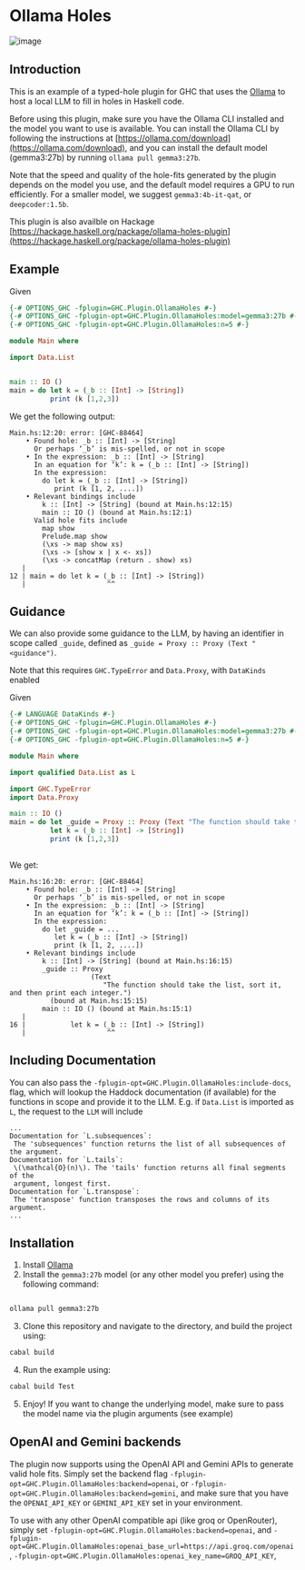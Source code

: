 # Ollama Holes

![image](https://github.com/user-attachments/assets/649ffcd2-0560-47d6-bbbe-74bae08cbb70)

## Introduction
This is an example of a typed-hole plugin for GHC that uses the [Ollama](https://ollama.com/) to host a local LLM to fill in holes in Haskell code.

Before using this plugin, make sure you have the Ollama CLI installed and the model you want to use is available.
You can install the Ollama CLI by following the instructions at [https://ollama.com/download](https://ollama.com/download),
and you can install the default model (gemma3:27b) by running `ollama pull gemma3:27b`.

Note that the speed and quality of the hole-fits generated by the plugin depends on
the model you use, and the default model requires a GPU to run efficiently.
For a smaller model, we suggest `gemma3:4b-it-qat`, or `deepcoder:1.5b`.

This plugin is also availble on Hackage [https://hackage.haskell.org/package/ollama-holes-plugin](https://hackage.haskell.org/package/ollama-holes-plugin)

## Example
Given

```haskell
{-# OPTIONS_GHC -fplugin=GHC.Plugin.OllamaHoles #-}
{-# OPTIONS_GHC -fplugin-opt=GHC.Plugin.OllamaHoles:model=gemma3:27b #-}
{-# OPTIONS_GHC -fplugin-opt=GHC.Plugin.OllamaHoles:n=5 #-}

module Main where

import Data.List


main :: IO ()
main = do let k = (_b :: [Int] -> [String])
          print (k [1,2,3])

```

We get the following output:


```text
Main.hs:12:20: error: [GHC-88464]
    • Found hole: _b :: [Int] -> [String]
      Or perhaps ‘_b’ is mis-spelled, or not in scope
    • In the expression: _b :: [Int] -> [String]
      In an equation for ‘k’: k = (_b :: [Int] -> [String])
      In the expression:
        do let k = (_b :: [Int] -> [String])
           print (k [1, 2, ....])
    • Relevant bindings include
        k :: [Int] -> [String] (bound at Main.hs:12:15)
        main :: IO () (bound at Main.hs:12:1)
      Valid hole fits include
        map show
        Prelude.map show
        (\xs -> map show xs)
        (\xs -> [show x | x <- xs])
        (\xs -> concatMap (return . show) xs)
   |
12 | main = do let k = (_b :: [Int] -> [String])
   |                    ^^
```


## Guidance 

We can also provide some guidance to the LLM, by having an identifier in scope called `_guide`,
defined as `_guide = Proxy :: Proxy (Text "<guidance")`.

Note that this requires `GHC.TypeError` and `Data.Proxy`, with `DataKinds` enabled

Given

```haskell
{-# LANGUAGE DataKinds #-}
{-# OPTIONS_GHC -fplugin=GHC.Plugin.OllamaHoles #-}
{-# OPTIONS_GHC -fplugin-opt=GHC.Plugin.OllamaHoles:model=gemma3:27b #-}
{-# OPTIONS_GHC -fplugin-opt=GHC.Plugin.OllamaHoles:n=5 #-}

module Main where

import qualified Data.List as L

import GHC.TypeError
import Data.Proxy

main :: IO ()
main = do let _guide = Proxy :: Proxy (Text "The function should take the list, sort it, and then print each integer.")
          let k = (_b :: [Int] -> [String])
          print (k [1,2,3])
    
```

We get:

```text
Main.hs:16:20: error: [GHC-88464]
    • Found hole: _b :: [Int] -> [String]
      Or perhaps ‘_b’ is mis-spelled, or not in scope
    • In the expression: _b :: [Int] -> [String]
      In an equation for ‘k’: k = (_b :: [Int] -> [String])
      In the expression:
        do let _guide = ...
           let k = (_b :: [Int] -> [String])
           print (k [1, 2, ....])
    • Relevant bindings include
        k :: [Int] -> [String] (bound at Main.hs:16:15)
        _guide :: Proxy
                    (Text
                       "The function should take the list, sort it, and then print each integer.")
          (bound at Main.hs:15:15)
        main :: IO () (bound at Main.hs:15:1)
   |
16 |           let k = (_b :: [Int] -> [String])
   |                    ^^

```

## Including Documentation
You can also pass the `-fplugin-opt=GHC.Plugin.OllamaHoles:include-docs`, flag,
which will lookup the Haddock documentation (if available) for the functions in scope
and provide it to the LLM. E.g. if `Data.List` is imported as `L`, the request to the
`LLM` will include

```text
...
Documentation for `L.subsequences`:
 The 'subsequences' function returns the list of all subsequences of the argument.
Documentation for `L.tails`:
 \(\mathcal{O}(n)\). The 'tails' function returns all final segments of the
 argument, longest first.
Documentation for `L.transpose`:
 The 'transpose' function transposes the rows and columns of its argument.
...
```

## Installation

1. Install [Ollama](https://ollama.com/download)
2. Install the `gemma3:27b` model (or any other model you prefer) using the following command:

```bash

ollama pull gemma3:27b
```
3. Clone this repository and navigate to the directory, and build the project using:

```bash
cabal build
```
4. Run the example using:

```bash
cabal build Test
```

5. Enjoy! If you want to change the underlying model, make sure to pass the model name via the plugin arguments (see example)

## OpenAI and Gemini backends

The plugin now supports using the OpenAI API and Gemini APIs to generate valid hole fits.
Simply set the backend flag `-fplugin-opt=GHC.Plugin.OllamaHoles:backend=openai`,
or `-fplugin-opt=GHC.Plugin.OllamaHoles:backend=gemini`, and make sure that
you have the `OPENAI_API_KEY` or `GEMINI_API_KEY` set in your environment.

To use with any other OpenAI compatible api (like groq or OpenRouter), simply set
`-fplugin-opt=GHC.Plugin.OllamaHoles:backend=openai`,
and
`-fplugin-opt=GHC.Plugin.OllamaHoles:openai_base_url=https://api.groq.com/openai`,
`-fplugin-opt=GHC.Plugin.OllamaHoles:openai_key_name=GROQ_API_KEY`,
